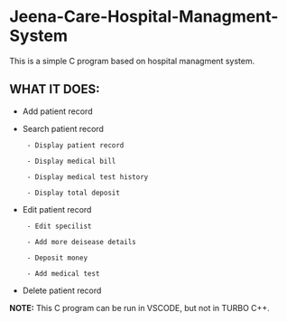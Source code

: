# Jeena-Care-Hospital-Managment-System
This is a simple C program based on hospital managment system.
## WHAT IT DOES:
  - Add patient record
  
  - Search patient record
  
         - Display patient record
         
         - Display medical bill
         
         - Display medical test history
        
         - Display total deposit 
        
  - Edit patient record
  
         - Edit specilist
         
         - Add more deisease details
         
         - Deposit money
         
         - Add medical test

  - Delete patient record 

**NOTE:** This C program can be run in VSCODE, but not in TURBO C++.

